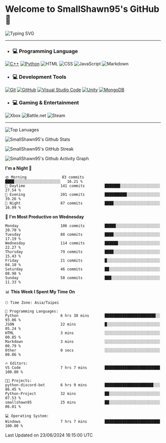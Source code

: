 # Welcome to SmallShawn95's GitHub 👋

![Typing SVG](https://readme-typing-svg.demolab.com/?lines=print("Hello,+world");cout+>>+"Hello,+world!";console.log("Hello,+world!")&center=true&vCenter=true&size=22&random=true)

***
<!-- https://shields.io/, https://simpleicons.org/ -->
* ### 💻 Programming Language
[![C++](https://img.shields.io/badge/-C++-00599C?style=flat-square&logo=cplusplus)](https://cplusplus.com/)
[![Python](https://img.shields.io/badge/-Python-3776AB?style=flat-square&logo=python&logoColor=white)](https://www.python.org/)
![HTML](https://img.shields.io/badge/-HTML-E34F26?style=flat-square&logo=html5&logoColor=white)
![CSS](https://img.shields.io/badge/-CSS-1572B6?style=flat-square&logo=css3)
![JavaScript](https://img.shields.io/badge/-JavaScript-F7DF1E?style=flat-square&logo=javascript&logoColor=white)
![Markdown](https://img.shields.io/badge/-Markdown-000000?style=flat-square&logo=markdown)
* ### 💻 Development Tools
[![Git](https://img.shields.io/badge/-Git-f05032?style=flat-square&logo=git&logoColor=white)](https://git-scm.com/)
[![GitHub](https://img.shields.io/badge/-GitHub-181717?style=flat-square&logo=github)](https://github.com/)
[![Visual Studio Code](https://img.shields.io/badge/-Visual%20Studio%20Code-007ACC?style=flat-square&logo=visualstudiocode)](https://code.visualstudio.com/)
[![Unity](https://img.shields.io/badge/-Unity-000000?style=flat-square&logo=unity)](https://unity.com/)
[![MongoDB](https://img.shields.io/badge/-MongoDB-47A248?style=flat-square&logo=mongodb&logoColor=white)](https://www.mongodb.com/)
* ### 💻 Gaming & Entertainment
![Xbox](https://img.shields.io/badge/-Xbox-107C10?style=flat-square&logo=xbox)
![Battle.net](https://img.shields.io/badge/-Battle.net-4381C3?style=flat-square&logo=battledotnet&logoColor=white)
![Steam](https://img.shields.io/badge/-Steam-000000?style=flat-square&logo=steam)
***

<!-- ![GitHub User's Stars](https://img.shields.io/github/stars/smallshawn95?color=orange&label=Stars&labelColor=yellow) -->
<!-- ![GitHub Followers](https://img.shields.io/github/followers/smallshawn95?color=orange&label=Followers&labelColor=FFDBAC) -->

![Top Lanuages](https://github-readme-stats.vercel.app/api/top-langs/?username=smallshawn95&theme=holi&layout=donut&size_weight=0.5&count_weight=0.5&exclude_repo=smallshawn95.github.io)

![SmallShawn95's Github Stats](https://github-readme-stats.vercel.app/api?username=smallshawn95&theme=holi&show_icons=true&rank_icon=github)

![SmallShawn95's GitHub Streak](https://streak-stats.demolab.com/?user=smallshawn95&theme=holi-theme&date_format=M%20j%5B%2C%20Y%5D)

![SmallShawn95's Github Activity Graph](https://github-readme-activity-graph.vercel.app/graph?username=smallshawn95&theme=tokyo-night)

<!-- ![SmallShawn95's WakaTime Stats](https://github-readme-stats.vercel.app/api/wakatime?username=smallshawn95) -->
<!-- ![Repositorie Card](https://github-readme-stats.vercel.app/api/pin/?username=smallshawn95&repo=Python-Discord-Bot-Course&theme=holi) -->
<!-- ![Repositorie Card](https://github-readme-stats.vercel.app/api/pin/?username=smallshawn95&repo=ZeroJudge-Code&theme=holi) -->

<!--START_SECTION:waka-->
**I'm a Night 🦉** 

```text
🌞 Morning                83 commits          ████░░░░░░░░░░░░░░░░░░░░░   16.21 % 
🌆 Daytime                141 commits         ███████░░░░░░░░░░░░░░░░░░   27.54 % 
🌃 Evening                201 commits         ██████████░░░░░░░░░░░░░░░   39.26 % 
🌙 Night                  87 commits          ████░░░░░░░░░░░░░░░░░░░░░   16.99 % 
```
📅 **I'm Most Productive on Wednesday** 

```text
Monday                   106 commits         █████░░░░░░░░░░░░░░░░░░░░   20.70 % 
Tuesday                  88 commits          ████░░░░░░░░░░░░░░░░░░░░░   17.19 % 
Wednesday                114 commits         ██████░░░░░░░░░░░░░░░░░░░   22.27 % 
Thursday                 79 commits          ████░░░░░░░░░░░░░░░░░░░░░   15.43 % 
Friday                   21 commits          █░░░░░░░░░░░░░░░░░░░░░░░░   04.10 % 
Saturday                 46 commits          ██░░░░░░░░░░░░░░░░░░░░░░░   08.98 % 
Sunday                   58 commits          ███░░░░░░░░░░░░░░░░░░░░░░   11.33 % 
```


📊 **This Week I Spent My Time On** 

```text
🕑︎ Time Zone: Asia/Taipei

💬 Programming Languages: 
Python                   6 hrs 38 mins       ███████████████████████░░   93.06 % 
JSON                     22 mins             █░░░░░░░░░░░░░░░░░░░░░░░░   05.24 % 
HTML                     3 mins              ░░░░░░░░░░░░░░░░░░░░░░░░░   00.85 % 
Markdown                 3 mins              ░░░░░░░░░░░░░░░░░░░░░░░░░   00.79 % 
Other                    0 secs              ░░░░░░░░░░░░░░░░░░░░░░░░░   00.06 % 

🔥 Editors: 
VS Code                  7 hrs 7 mins        █████████████████████████   100.00 % 

🐱‍💻 Projects: 
python-discord-bot       6 hrs 9 mins        ██████████████████████░░░   86.45 % 
Python-Project           32 mins             ██░░░░░░░░░░░░░░░░░░░░░░░   07.53 % 
smallshawn95             25 mins             ██░░░░░░░░░░░░░░░░░░░░░░░   06.01 % 

💻 Operating System: 
Windows                  7 hrs 7 mins        █████████████████████████   100.00 % 
```


 Last Updated on 23/06/2024 16:15:00 UTC
<!--END_SECTION:waka-->

<!--
**smallshawn95/smallshawn95** is a ✨ _special_ ✨ repository because its `README.md` (this file) appears on your GitHub profile.

- 🔭 I’m currently working on ...
- 🌱 I’m currently learning ...
- 👯 I’m looking to collaborate on ...
- 🤔 I’m looking for help with ...
- 💬 Ask me about ...
- 📫 How to reach me: ...
- 😄 Pronouns: ...
- ⚡ Fun fact: ...
-->
